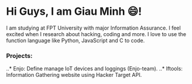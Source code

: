 # Hi Guys, I am Giau Minh 😄!

I am studying at FPT University with major Information Assurance. I feel excited when I research about hacking, coding and more. I love to use the function language like Python, JavaScript and C to code.

### Projects:
..* Enjo: Define manage IoT devices and loggings (Enjo-team).
..* Iftools: Information Gathering website using Hacker Target API.
